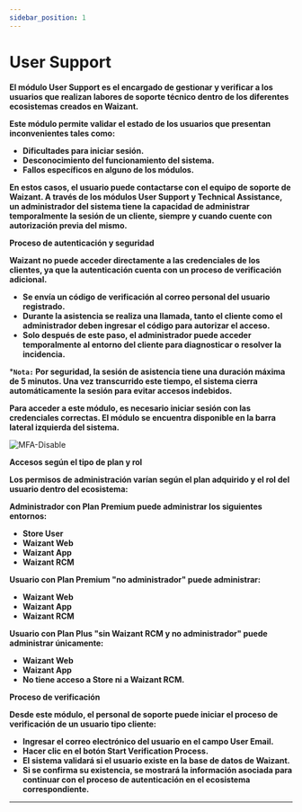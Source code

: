 ```yaml
---
sidebar_position: 1
---
```


# User Support

**El módulo User Support es el encargado de gestionar y verificar a los usuarios que realizan labores de soporte técnico dentro de los diferentes ecosistemas creados en Waizant.**

**Este módulo permite validar el estado de los usuarios que presentan inconvenientes tales como:**

- **Dificultades para iniciar sesión.**
- **Desconocimiento del funcionamiento del sistema.**
- **Fallos específicos en alguno de los módulos.**

**En estos casos, el usuario puede contactarse con el equipo de soporte de Waizant. A través de los módulos User Support y Technical Assistance, un administrador del sistema tiene la capacidad de administrar temporalmente la sesión de un cliente, siempre y cuando cuente con autorización previa del mismo.**

**Proceso de autenticación y seguridad**

**Waizant no puede acceder directamente a las credenciales de los clientes, ya que la autenticación cuenta con un proceso de verificación adicional.**

- **Se envía un código de verificación al correo personal del usuario registrado.**
- **Durante la asistencia se realiza una llamada, tanto el cliente como el administrador deben ingresar el código para autorizar el acceso.**
- **Solo después de este paso, el administrador puede acceder temporalmente al entorno del cliente para diagnosticar o resolver la incidencia.**

***`Nota:` Por seguridad, la sesión de asistencia tiene una duración máxima de 5 minutos. Una vez transcurrido este tiempo, el sistema cierra automáticamente la sesión para evitar accesos indebidos.**

**Para acceder a este módulo, es necesario iniciar sesión con las credenciales correctas. El módulo se encuentra disponible en la barra lateral izquierda del sistema.**

![MFA-Disable](/img/backoffice-user/user_pupports_backoffice.png)

**Accesos según el tipo de plan y rol**

**Los permisos de administración varían según el plan adquirido y el rol del usuario dentro del ecosistema:**

**Administrador con Plan Premium puede administrar los siguientes entornos:**

- **Store User**
- **Waizant Web**
- **Waizant App**
- **Waizant RCM**

**Usuario con Plan Premium "no administrador" puede administrar:**

- **Waizant Web**
- **Waizant App**
- **Waizant RCM**

**Usuario con Plan Plus "sin Waizant RCM y no administrador" puede administrar únicamente:**

- **Waizant Web**
- **Waizant App**
- **No tiene acceso a Store ni a Waizant RCM.**

**Proceso de verificación**

**Desde este módulo, el personal de soporte puede iniciar el proceso de verificación de un usuario tipo cliente:**

- **Ingresar el correo electrónico del usuario en el campo User Email.**
- **Hacer clic en el botón Start Verification Process.**
- **El sistema validará si el usuario existe en la base de datos de Waizant.**
- **Si se confirma su existencia, se mostrará la información asociada para continuar con el proceso de autenticación en el ecosistema correspondiente.**

---
